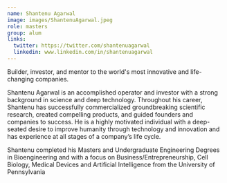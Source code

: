 ```yaml
---
name: Shantenu Agarwal 
image: images/ShantenuAgarwal.jpeg
role: masters
group: alum
links:
  twitter: https://twitter.com/shantenuagarwal
  linkedin: www.linkedin.com/in/shantenuagarwal
---
```


Builder, investor, and mentor to the world's most innovative and life-changing companies.

Shantenu Agarwal is an accomplished operator and investor with a strong background in science and deep technology. Throughout his career, Shantenu has successfully commercialized groundbreaking scientific research, created compelling products, and guided founders and companies to success. He is a highly motivated individual with a deep-seated desire to improve humanity through technology and innovation and has experience at all stages of a company’s life cycle. 

Shantenu completed his Masters and Undergraduate Engineering Degrees in Bioengineering and with a focus on Business/Entrepreneurship, Cell Biology, Medical Devices and Artificial Intelligence from the University of Pennsylvania
